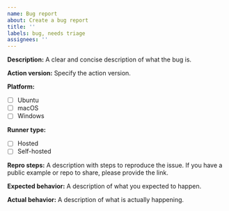 ```yaml
---
name: Bug report
about: Create a bug report
title: ''
labels: bug, needs triage
assignees: ''
---
```


**Description:**
A clear and concise description of what the bug is.

**Action version:**
Specify the action version.

**Platform:**
- [ ] Ubuntu
- [ ] macOS
- [ ] Windows

**Runner type:**
- [ ] Hosted
- [ ] Self-hosted

**Repro steps:**
A description with steps to reproduce the issue. If you have a public example or repo to share, please provide the link.

**Expected behavior:**
A description of what you expected to happen.

**Actual behavior:**
A description of what is actually happening.
